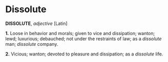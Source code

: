# Dissolute

**DISSOLUTE**, _adjective_ \[Latin\]

**1.** Loose in behavior and morals; given to vice and dissipation; wanton; lewd; luxurious; debauched; not under the restraints of law; as a _dissolute_ man; _dissolute_ company.

**2.** Vicious; wanton; devoted to pleasure and dissipation; as a _dissolute_ life.